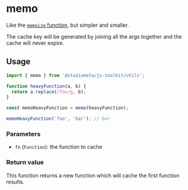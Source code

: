 # memo

Like the [`memoize` function](./memoize.html), but simpler and smaller.

The cache key will be generated by joining all the args together and the cache will never expire.

## Usage

```js
import { memo } from '@studiometa/js-toolkit/utils';

function heavyFunction(a, b) {
  return a.replace(/foo/g, b);
}

const memoHeavyFunction = memo(heavyFunction);

memoHeavyFunction('foo', 'bar'); // bar
```

### Parameters

- `fn` (`Function`): the function to cache

### Return value

This function returns a new function which will cache the first function results.
